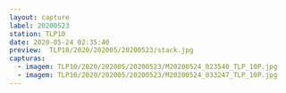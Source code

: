 ```yaml
---
layout: capture
label: 20200523
station: TLP10
date: 2020-05-24 02:35:40
preview:  TLP10/2020/202005/20200523/stack.jpg
capturas:
  - imagem: TLP10/2020/202005/20200523/M20200524_023540_TLP_10P.jpg
  - imagem: TLP10/2020/202005/20200523/M20200524_033247_TLP_10P.jpg
---
```

